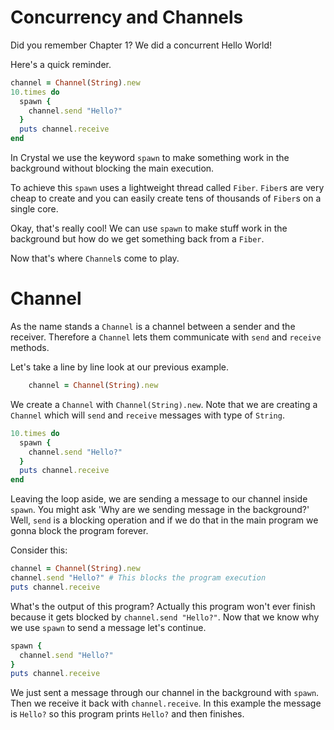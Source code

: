 Concurrency and Channels
========================

Did you remember Chapter 1? We did a concurrent Hello World!

Here's a quick reminder.

```ruby
channel = Channel(String).new
10.times do
  spawn {
    channel.send "Hello?"
  }
  puts channel.receive
end
```

In Crystal we use the keyword `spawn` to make something work in the background without blocking the main execution.

To achieve this `spawn` uses a lightweight thread called `Fiber`. `Fiber`s are very cheap to create and you can easily
create tens of thousands of `Fiber`s on a single core.

Okay, that's really cool! We can use `spawn` to make stuff work in the background but how do we get something back from a `Fiber`.

Now that's where `Channel`s come to play.

Channel
=======

As the name stands a `Channel` is a channel between a sender and the receiver. Therefore a `Channel` lets them communicate with `send` and `receive` methods.

Let's take a line by line look at our previous example.

```ruby
    channel = Channel(String).new
```

We create a `Channel` with `Channel(String).new`. Note that we are creating a `Channel` which will `send` and `receive` messages with type of `String`.

```ruby
10.times do
  spawn {
    channel.send "Hello?"
  }
  puts channel.receive
end
```

Leaving the loop aside, we are sending a message to our channel inside `spawn`.
You might ask 'Why are we sending message in the background?' Well, `send` is a blocking operation and if we do that in the main program we gonna block the program forever.

Consider this:

```ruby
channel = Channel(String).new
channel.send "Hello?" # This blocks the program execution
puts channel.receive
```

What's the output of this program? Actually this program won't ever finish because it gets blocked by `channel.send "Hello?"`.
Now that we know why we use `spawn` to send a message let's continue.

```ruby
spawn {
  channel.send "Hello?"
}
puts channel.receive
```

We just sent a message through our channel in the background with `spawn`. Then we receive it back with `channel.receive`. In this example the message is `Hello?` so this program prints `Hello?` and then finishes.
